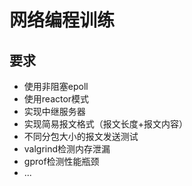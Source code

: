# 网络编程训练

## 要求

- 使用非阻塞epoll
- 使用reactor模式
- 实现中继服务器
- 实现简易报文格式（报文长度+报文内容）
- 不同分包大小的报文发送测试
- valgrind检测内存泄漏
- gprof检测性能瓶颈
- ...